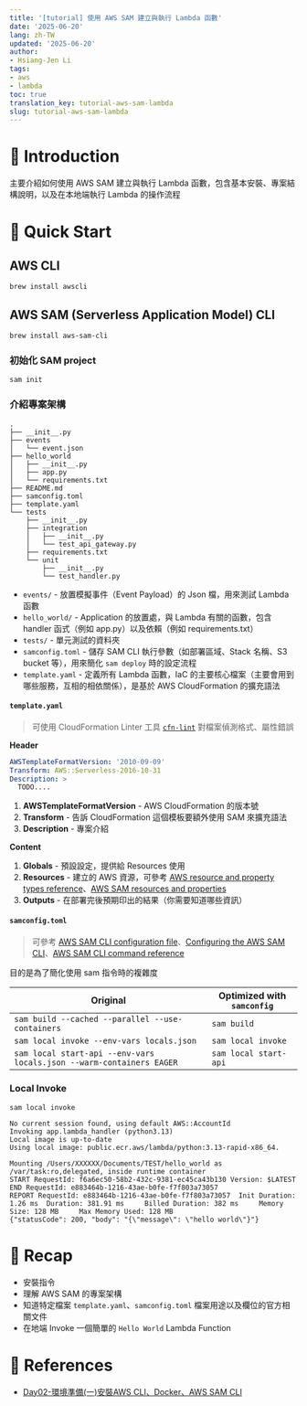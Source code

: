 ```yaml
---
title: '[tutorial] 使用 AWS SAM 建立與執行 Lambda 函數'
date: '2025-06-20'
lang: zh-TW
updated: '2025-06-20'
author:
- Hsiang-Jen Li
tags:
- aws
- lambda
toc: true
translation_key: tutorial-aws-sam-lambda
slug: tutorial-aws-sam-lambda
---
```


# 📌 Introduction

主要介紹如何使用 AWS SAM 建立與執行 Lambda 函數，包含基本安裝、專案結構說明，以及在本地端執行 Lambda 的操作流程

<!-- more -->

# 🚀 Quick Start

## AWS CLI

```shell
brew install awscli
```

## AWS SAM (Serverless Application Model) CLI

```shell
brew install aws-sam-cli
```

### 初始化 SAM project
```shell
sam init
```

### 介紹專案架構

```shell
.
├── __init__.py
├── events
│   └── event.json
├── hello_world
│   ├── __init__.py
│   ├── app.py
│   └── requirements.txt
├── README.md
├── samconfig.toml
├── template.yaml
└── tests
    ├── __init__.py
    ├── integration
    │   ├── __init__.py
    │   └── test_api_gateway.py
    ├── requirements.txt
    └── unit
        ├── __init__.py
        └── test_handler.py
```

- `events/` - 放置模擬事件（Event Payload）的 Json 檔，用來測試 Lambda 函數
- `hello_world/` - Application 的放置處，與 Lambda 有關的函數，包含 handler 函式（例如 app.py）以及依賴（例如 requirements.txt）
- `tests/` - 單元測試的資料夾
- `samconfig.toml` - 儲存 SAM CLI 執行參數（如部署區域、Stack 名稱、S3 bucket 等），用來簡化 `sam deploy` 時的設定流程
- `template.yaml` - 定義所有 Lambda 函數，IaC 的主要核心檔案（主要會用到哪些服務，互相的相依關係），是基於 AWS CloudFormation 的擴充語法

#### `template.yaml`

> 可使用 CloudFormation Linter 工具 [`cfn-lint`](https://github.com/aws-cloudformation/cfn-lint) 對檔案偵測格式、屬性錯誤

**Header**

```yaml
AWSTemplateFormatVersion: '2010-09-09'
Transform: AWS::Serverless-2016-10-31
Description: >
  TODO....
```
1. **AWSTemplateFormatVersion** - AWS CloudFormation 的版本號
1. **Transform** - 告訴 CloudFormation 這個模板要額外使用 SAM 來擴充語法
1. **Description** - 專案介紹

**Content**

1. **Globals** - 預設設定，提供給 Resources 使用
2. **Resources** - 建立的 AWS 資源，可參考 [AWS resource and property types reference](https://docs.aws.amazon.com/AWSCloudFormation/latest/TemplateReference/aws-template-resource-type-ref.html)、[AWS SAM resources and properties](https://docs.aws.amazon.com/serverless-application-model/latest/developerguide/sam-specification-resources-and-properties.html)
3. **Outputs** - 在部署完後預期印出的結果（你需要知道哪些資訊）

#### `samconfig.toml`

> 可參考 [AWS SAM CLI configuration file](https://docs.aws.amazon.com/serverless-application-model/latest/developerguide/serverless-sam-cli-config.html)、[Configuring the AWS SAM CLI](https://docs.aws.amazon.com/serverless-application-model/latest/developerguide/using-sam-cli-configure.html)、[AWS SAM CLI command reference](https://docs.aws.amazon.com/serverless-application-model/latest/developerguide/serverless-sam-cli-command-reference.html)

目的是為了簡化使用 sam 指令時的複雜度

| Original                                                                 | Optimized with `samconfig`         |
|--------------------------------------------------------------------------|------------------------------------|
| `sam build --cached --parallel --use-containers`                        | `sam build`                        |
| `sam local invoke --env-vars locals.json`                               | `sam local invoke`                 |
| `sam local start-api --env-vars locals.json --warm-containers EAGER`   | `sam local start-api`              |

### Local Invoke

```shell
sam local invoke
```

```shell
No current session found, using default AWS::AccountId                                                      
Invoking app.lambda_handler (python3.13)                                                                    
Local image is up-to-date                                                                                   
Using local image: public.ecr.aws/lambda/python:3.13-rapid-x86_64.                                          
                                                                                                            
Mounting /Users/XXXXXX/Documents/TEST/hello_world as 
/var/task:ro,delegated, inside runtime container                                                            
START RequestId: f6a6ec50-58b2-432c-9381-ec45ca43b130 Version: $LATEST
END RequestId: e883464b-1216-43ae-b0fe-f7f803a73057
REPORT RequestId: e883464b-1216-43ae-b0fe-f7f803a73057  Init Duration: 1.26 ms  Duration: 381.91 ms     Billed Duration: 382 ms     Memory Size: 128 MB     Max Memory Used: 128 MB
{"statusCode": 200, "body": "{\"message\": \"hello world\"}"}
```

# 🔁 Recap

- 安裝指令
- 理解 AWS SAM 的專案架構
- 知道特定檔案 `template.yaml`、`samconfig.toml` 檔案用途以及欄位的官方相關文件
- 在地端 Invoke 一個簡單的 `Hello World` Lambda Function

# 🔗 References
- [Day02-環境準備(一)安裝AWS CLI、Docker、AWS SAM CLI](https://ithelp.ithome.com.tw/articles/10214954)
